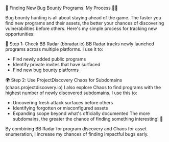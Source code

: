 🚀 Finding New Bug Bounty Programs: My Process 🕵️‍♂️

Bug bounty hunting is all about staying ahead of the game. The faster you find new programs and their assets, the better your chances of discovering vulnerabilities before others. Here's my simple process for tracking new opportunities:

🔎 Step 1: Check BB Radar (bbradar.io)
BB Radar tracks newly launched programs across multiple platforms. I use it to:
- Find newly added public programs
- Identify private invites that have surfaced
- Find new bug bounty platforms

🌍 Step 2: Use ProjectDiscovery Chaos for Subdomains (chaos.projectdiscovery.io)
I also explore Chaos to find programs with the highest number of newly discovered subdomains. I use this to: 
- Uncovering fresh attack surfaces before others
- Identifying forgotten or misconfigured assets
- Expanding scope beyond what's officially documented
The more subdomains, the greater the chance of finding something interesting! 🚀

By combining BB Radar for program discovery and Chaos for asset enumeration, I increase my chances of finding impactful bugs early.
